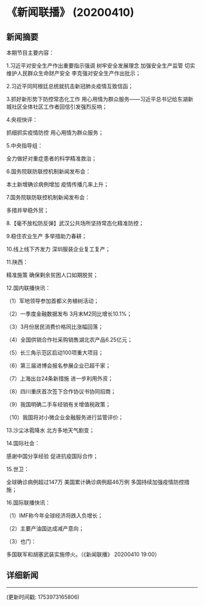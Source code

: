 # 《新闻联播》 (20200410)

## 新闻摘要

本期节目主要内容：

1.习近平对安全生产作出重要指示强调 树牢安全发展理念 加强安全生产监管 切实维护人民群众生命财产安全 李克强对安全生产作出批示；

2.习近平同阿根廷总统就抗击新冠肺炎疫情互致信函；

3.抓好新形势下防控常态化工作 用心用情为群众服务——习近平总书记给东湖新城社区全体社区工作者回信引发强烈反响；

4.央视快评：

抓细抓实疫情防控 用心用情为群众服务；

5.中央指导组：

全力做好对重症患者的科学精准救治；

6.国务院联防联控机制新闻发布会：

本土新增确诊病例增加 疫情传播几率上升；

7.国务院联防联控机制新闻发布会：

多措并举稳外贸；

8.【毫不放松防反弹】武汉公共场所坚持常态化精准防控；

9.稳住农业生产 多举措助力春耕；

10.线上线下齐发力 深圳服装企业复工复产；

11.陕西：

精准施策 确保剩余贫困人口如期脱贫；

12.国内联播快讯：

（1）军地领导参加首都义务植树活动；

（2）一季度金融数据发布 3月末M2同比增长10.1%；

（3）3月份居民消费价格同比涨幅回落；

（4）全国供销合作社采购销售湖北农产品6.25亿元；

（5）长三角示范区启动100项重大项目；

（6）第三届进博会报名参展企业已超千家；

（7）上海出台24条新措施 进一步利用外资；

（8）四川重庆首次签下合作协议书协同招商；

（9）我国明确二手车经销有关增值税政策；

（10）我国将对小微企业金融服务进行监管评价；

13.沙尘冰雹降水 北方多地天气剧变；

14.国际社会：

感谢中国分享经验 促进抗疫国际合作；

15.世卫：

全球确诊病例超过147万 美国累计确诊病例超46万例 多国持续加强疫情防控措施；

16.国际联播快讯：

（1）IMF称今年全球经济将跌入负增长；

（2）主要产油国达成减产意向；

（3）也门：

多国联军和胡塞武装实施停火。（《新闻联播》 20200410 19:00）

## 详细新闻

---

(更新时间戳: 1753973165806)

